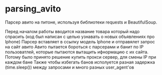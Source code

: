 # parsing_avito

Парсер авито на питоне, используя библиотеки requests и BeautifulSoup.

Перед началом работы вводится название товара который надо спрасить (код был написан с целью узнавать о новых объявлениях про Iphone)
Парсер вставляет в ссылку модель Iphone и отправялет запрос на сайт авито
Авито пытается бороться с парсерами и банит по IP пользоватлей, которые пытаются вытащить ифнормацию с их сайта. Потому было принято решение купить прокси сервер, для смены IP при каждом бане
Также чтобы избегать банов исполуется разная задержка (time.sleep()) между запросами и много разных user_agent'ов
